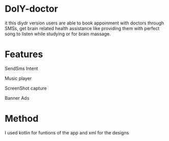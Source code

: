 # DoIY-doctor
it this diydr version users are able to book appoinment with doctors through SMSs, get brain related health assistance like providing them with perfect song to listen while studying or for brain massage.

# Features
SendSms Intent

Music player

ScreenShot capture

Banner Ads

# Method 
I used kotlin for funtions of the app and xml for the designs




